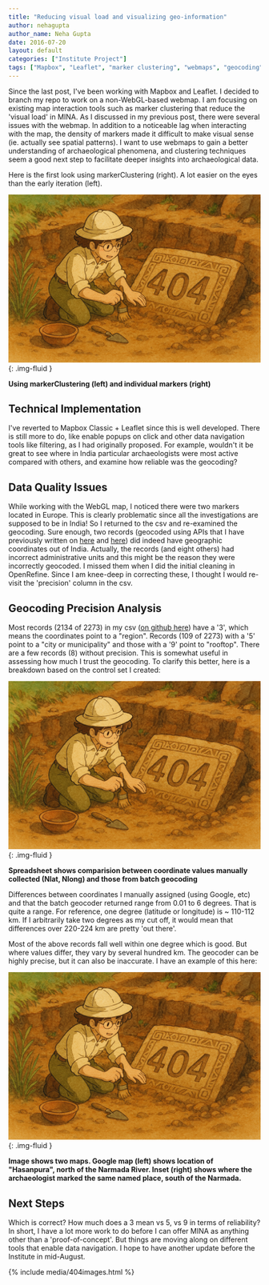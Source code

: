 ```yaml
---
title: "Reducing visual load and visualizing geo-information"
author: nehagupta
author_name: Neha Gupta
date: 2016-07-20
layout: default
categories: ["Institute Project"]
tags: ["Mapbox", "Leaflet", "marker clustering", "webmaps", "geocoding", "data quality", "archaeology", "visualization", "MINA", "spatial data"]
---
```


Since the last post, I've been working with Mapbox and Leaflet. I decided to branch my repo to work on a non-WebGL-based webmap. I am focusing on existing map interaction tools such as marker clustering that reduce the 'visual load' in MINA. As I discussed in my previous post, there were several issues with the webmap. In addition to a noticeable lag when interacting with the map, the density of markers made it difficult to make visual sense (ie. actually see spatial patterns). I want to use webmaps to gain a better understanding of archaeological phenomena, and clustering techniques seem a good next step to facilitate deeper insights into archaeological data.

Here is the first look using markerClustering (right). A lot easier on the eyes than the early iteration (left).

![Using markerClustering (left) and individual markers (right)](/images/posts/404.png){: .img-fluid }

**Using markerClustering (left) and individual markers (right)**

## Technical Implementation

I've reverted to Mapbox Classic + Leaflet since this is well developed. There is still more to do, like enable popups on click and other data navigation tools like filtering, as I had originally proposed. For example, wouldn't it be great to see where in India particular archaeologists were most active compared with others, and examine how reliable was the geocoding?

## Data Quality Issues

While working with the WebGL map, I noticed there were two markers located in Europe. This is clearly problematic since all the investigations are supposed to be in India! So I returned to the csv and re-examined the geocoding. Sure enough, two records (geocoded using APIs that I have previously written on [here](#) and [here](#)) did indeed have geographic coordinates out of India. Actually, the records (and eight others) had incorrect administrative units and this might be the reason they were incorrectly geocoded. I missed them when I did the initial cleaning in OpenRefine. Since I am knee-deep in correcting these, I thought I would re-visit the 'precision' column in the csv.

## Geocoding Precision Analysis

Most records (2134 of 2273) in my csv ([on github here](#)) have a '3', which means the coordinates point to a "region". Records (109 of 2273) with a '5' point to a "city or municipality" and those with a '9' point to "rooftop". There are a few records (8) without precision. This is somewhat useful in assessing how much I trust the geocoding. To clarify this better, here is a breakdown based on the control set I created:

![Spreadsheet shows comparision between coordinate values manually collected (Nlat, Nlong) and those from batch geocoding](/images/posts/404.png){: .img-fluid }

**Spreadsheet shows comparision between coordinate values manually collected (Nlat, Nlong) and those from batch geocoding**

Differences between coordinates I manually assigned (using Google, etc) and that the batch geocoder returned range from 0.01 to 6 degrees. That is quite a range. For reference, one degree (latitude or longitude) is ~ 110-112 km. If I arbitrarily take two degrees as my cut off, it would mean that differences over 220-224 km are pretty 'out there'.

Most of the above records fall well within one degree which is good. But where values differ, they vary by several hundred km. The geocoder can be highly precise, but it can also be inaccurate. I have an example of this here:

![Image shows two maps. Google map (left) shows location of "Hasanpura", north of the Narmada River. Inset (right) shows where the archaeologist marked the same named place, south of the Narmada River.](/images/posts/404.png){: .img-fluid }

**Image shows two maps. Google map (left) shows location of "Hasanpura", north of the Narmada River. Inset (right) shows where the archaeologist marked the same named place, south of the Narmada.**   

## Next Steps

Which is correct? How much does a 3 mean vs 5, vs 9 in terms of reliability? In short, I have a lot more work to do before I can offer MINA as anything other than a 'proof-of-concept'. But things are moving along on different tools that enable data navigation. I hope to have another update before the Institute in mid-August.


{% include media/404images.html %}